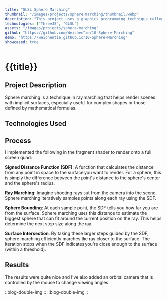 ```yaml
---
title: "GLSL Sphere Marching"
thumbnail: "/images/projects/sphere-marching/thumbnail.webp"
description: "This project uses a graphics programming technique called sphere marching with custom-made distance functions."
technologies: ["ThreeJS", "GLSL"]
assets: "/images/projects/sphere-marching"
github: "https://github.com/WeichenTie/10-Sphere-Marching"
demo: "https://weichentie.github.io/10-Sphere-Marching"
showcased: true
---
```


# {{title}}

<view-github-button :to="github"></view-github-button>
<view-demo-button :to="demo"></view-demo-button>

## Project Description

Sphere marching is a technique in ray marching that helps render scenes with implicit surfaces, especially useful for complex shapes or those defined by mathematical formulas.

## Technologies Used

<BlogTechnologies :tags="technologies"></BlogTechnologies>

## Process

I implemented the following in the fragment shader to render onto a full screen quad:

**Signed Distance Function (SDF)**: A function that calculates the distance from any point in space to the surface you want to render. For a sphere, this is simply the difference between the point's distance to the sphere's center and the sphere's radius.

**Ray Marching**: Imagine shooting rays out from the camera into the scene. Sphere marching iteratively samples points along each ray using the SDF.

**Sphere Bounding**: At each sample point, the SDF tells you how far you are from the surface. Sphere marching uses this distance to estimate the biggest sphere that can fit around the current position on the ray. This helps determine the next step size along the ray.

**Surface Intersection**: By taking these larger steps guided by the SDF, sphere marching efficiently marches the ray closer to the surface. The iteration stops when the SDF indicates you're close enough to the surface (within a threshold).

## Results

The results were quite nice and I've also added an orbital camera that is controlled by the mouse to change viewing angles.

::blog-double-img
<blog-img src="/images/projects/sphere-marching/3.png"></blog-img>
<blog-img src="/images/projects/sphere-marching/4.png"></blog-img>
::
::blog-double-img
<blog-img src="/images/projects/sphere-marching/1.png"></blog-img>
<blog-img src="/images/projects/sphere-marching/2.png"></blog-img>
::
